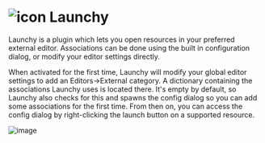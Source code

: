 # ![icon](https://user-images.githubusercontent.com/1023003/39945136-f44d9a6a-552e-11e8-9f86-9e5699e34c30.png) Launchy

Launchy is a plugin which lets you open resources in your preferred external editor.  Associations can be done using the built in configuration dialog, or modify your editor settings directly.

When activated for the first time, Launchy will modify your global editor settings to add an Editors->External category.  A dictionary containing the associations Launchy uses is located there.  It's empty by default, so Launchy also checks for this and spawns the config dialog so you can add some associations for the first time.  From then on, you can access the config dialog by right-clicking the launch button on a supported resource.

![image](https://user-images.githubusercontent.com/1023003/39945324-af921ff8-552f-11e8-95cc-46b233e00a3b.png)
